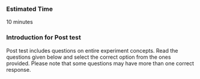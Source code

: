 ### Estimated Time

10 minutes

### Introduction for Post test

Post test includes questions on entire experiment concepts. Read the questions given below and select the correct option from the ones provided. Please note that some questions may have more than one correct response.

